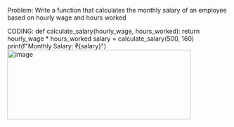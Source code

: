 Problem: Write a function that calculates the monthly salary of an employee based on hourly wage and hours worked

CODING:
def calculate_salary(hourly_wage, hours_worked):
    return hourly_wage * hours_worked
salary = calculate_salary(500, 160)
print(f"Monthly Salary: ₹{salary}")
<img width="417" height="159" alt="image" src="https://github.com/user-attachments/assets/a565e6af-9ab1-49b3-a52f-7a2eaf3de904" />
